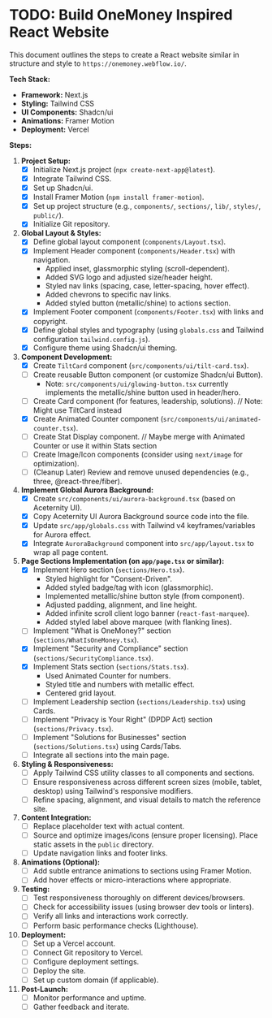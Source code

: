 # TODO: Build OneMoney Inspired React Website

This document outlines the steps to create a React website similar in structure and style to `https://onemoney.webflow.io/`.

**Tech Stack:**

*   **Framework:** Next.js
*   **Styling:** Tailwind CSS
*   **UI Components:** Shadcn/ui
*   **Animations:** Framer Motion
*   **Deployment:** Vercel

**Steps:**

1.  **Project Setup:**
    *   [x] Initialize Next.js project (`npx create-next-app@latest`).
    *   [x] Integrate Tailwind CSS.
    *   [x] Set up Shadcn/ui.
    *   [x] Install Framer Motion (`npm install framer-motion`).
    *   [x] Set up project structure (e.g., `components/`, `sections/`, `lib/`, `styles/`, `public/`).
    *   [x] Initialize Git repository.

2.  **Global Layout & Styles:**
    *   [x] Define global layout component (`components/Layout.tsx`).
    *   [x] Implement Header component (`components/Header.tsx`) with navigation.
        *   Applied inset, glassmorphic styling (scroll-dependent).
        *   Added SVG logo and adjusted size/header height.
        *   Styled nav links (spacing, case, letter-spacing, hover effect).
        *   Added chevrons to specific nav links.
        *   Added styled button (metallic/shine) to actions section.
    *   [x] Implement Footer component (`components/Footer.tsx`) with links and copyright.
    *   [x] Define global styles and typography (using `globals.css` and Tailwind configuration `tailwind.config.js`).
    *   [x] Configure theme using Shadcn/ui theming.

3.  **Component Development:**
    *   [x] Create `TiltCard` component (`src/components/ui/tilt-card.tsx`).
    *   [ ] Create reusable Button component (or customize Shadcn/ui Button).
        *   Note: `src/components/ui/glowing-button.tsx` currently implements the metallic/shine button used in header/hero.
    *   [ ] Create Card component (for features, leadership, solutions). // Note: Might use TiltCard instead
    *   [x] Create Animated Counter component (`src/components/ui/animated-counter.tsx`).
    *   [ ] Create Stat Display component. // Maybe merge with Animated Counter or use it within Stats section
    *   [ ] Create Image/Icon components (consider using `next/image` for optimization).
    *   [ ] (Cleanup Later) Review and remove unused dependencies (e.g., three, @react-three/fiber).

4.  **Implement Global Aurora Background:**
    *   [x] Create `src/components/ui/aurora-background.tsx` (based on Aceternity UI).
    *   [x] Copy Aceternity UI Aurora Background source code into the file.
    *   [x] Update `src/app/globals.css` with Tailwind v4 keyframes/variables for Aurora effect.
    *   [x] Integrate `AuroraBackground` component into `src/app/layout.tsx` to wrap all page content.

5.  **Page Sections Implementation (on `app/page.tsx` or similar):**
    *   [x] Implement Hero section (`sections/Hero.tsx`).
        *   Styled highlight for "Consent-Driven".
        *   Added styled badge/tag with icon (glassmorphic).
        *   Implemented metallic/shine button style (from component).
        *   Adjusted padding, alignment, and line height.
        *   Added infinite scroll client logo banner (`react-fast-marquee`).
        *   Added styled label above marquee (with flanking lines).
    *   [ ] Implement "What is OneMoney?" section (`sections/WhatIsOneMoney.tsx`).
    *   [x] Implement "Security and Compliance" section (`sections/SecurityCompliance.tsx`).
    *   [x] Implement Stats section (`sections/Stats.tsx`).
        *   Used Animated Counter for numbers.
        *   Styled title and numbers with metallic effect.
        *   Centered grid layout.
    *   [ ] Implement Leadership section (`sections/Leadership.tsx`) using Cards.
    *   [ ] Implement "Privacy is Your Right" (DPDP Act) section (`sections/Privacy.tsx`).
    *   [ ] Implement "Solutions for Businesses" section (`sections/Solutions.tsx`) using Cards/Tabs.
    *   [ ] Integrate all sections into the main page.

6.  **Styling & Responsiveness:**
    *   [ ] Apply Tailwind CSS utility classes to all components and sections.
    *   [ ] Ensure responsiveness across different screen sizes (mobile, tablet, desktop) using Tailwind's responsive modifiers.
    *   [ ] Refine spacing, alignment, and visual details to match the reference site.

7.  **Content Integration:**
    *   [ ] Replace placeholder text with actual content.
    *   [ ] Source and optimize images/icons (ensure proper licensing). Place static assets in the `public` directory.
    *   [ ] Update navigation links and footer links.

8.  **Animations (Optional):**
    *   [ ] Add subtle entrance animations to sections using Framer Motion.
    *   [ ] Add hover effects or micro-interactions where appropriate.

9.  **Testing:**
    *   [ ] Test responsiveness thoroughly on different devices/browsers.
    *   [ ] Check for accessibility issues (using browser dev tools or linters).
    *   [ ] Verify all links and interactions work correctly.
    *   [ ] Perform basic performance checks (Lighthouse).

10. **Deployment:**
    *   [ ] Set up a Vercel account.
    *   [ ] Connect Git repository to Vercel.
    *   [ ] Configure deployment settings.
    *   [ ] Deploy the site.
    *   [ ] Set up custom domain (if applicable).

11. **Post-Launch:**
    *   [ ] Monitor performance and uptime.
    *   [ ] Gather feedback and iterate. 